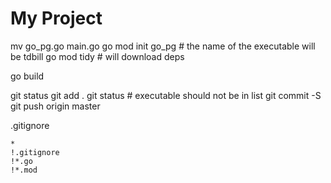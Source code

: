# My Project

mv go_pg.go main.go
go mod init go_pg # the name of the executable will be tdbill
go mod tidy        # will download deps

go build

git status
git add .
git status # executable should not be in list
git commit -S
git push origin master

.gitignore
```
*
!.gitignore
!*.go
!*.mod
```
